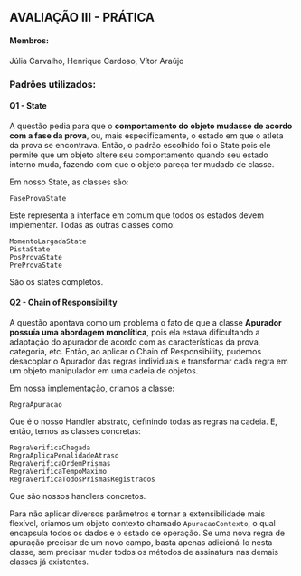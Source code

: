 ## AVALIAÇÃO III - PRÁTICA

#### Membros: 

Júlia Carvalho, Henrique Cardoso, Vítor Araújo 

### Padrões utilizados:

#### Q1 - State
A questão pedia para que o **comportamento do objeto mudasse de acordo com a fase da prova**, ou, mais especificamente, o estado em que o atleta da prova se encontrava. Então, o padrão escolhido foi o State pois ele permite que um objeto altere seu comportamento quando seu estado interno muda, fazendo com que o objeto pareça ter mudado de classe.

Em nosso State, as classes são:

```
FaseProvaState
```
Este representa a interface em comum que todos os estados devem implementar. Todas as outras classes como:
```
MomentoLargadaState
PistaState
PosProvaState
PreProvaState
```
São os states completos.

#### Q2 - Chain of Responsibility
A questão apontava como um problema o fato de que a classe **Apurador possuía uma abordagem monolítica**, pois ela estava dificultando a adaptação do apurador de acordo com as características da prova, categoria, etc. Então, ao aplicar o Chain of Responsibility, pudemos desacoplar o Apurador das regras individuais e transformar cada regra em um objeto manipulador em uma cadeia de objetos. 

Em nossa implementação, criamos a classe: 

```
RegraApuracao
```
Que é o nosso Handler abstrato, definindo todas as regras na cadeia. E, então, temos as classes concretas:

```
RegraVerificaChegada
RegraAplicaPenalidadeAtraso
RegraVerificaOrdemPrismas
RegraVerificaTempoMaximo
RegraVerificaTodosPrismasRegistrados
```
Que são nossos handlers concretos.

Para não aplicar diversos parâmetros e tornar a extensibilidade mais flexível, criamos um objeto contexto chamado `ApuracaoContexto`, o qual encapsula todos os dados e o estado de operação. Se uma nova regra de apuração precisar de um novo campo, basta apenas adicioná-lo nesta classe, sem precisar mudar todos os métodos de assinatura nas demais classes já existentes.  
